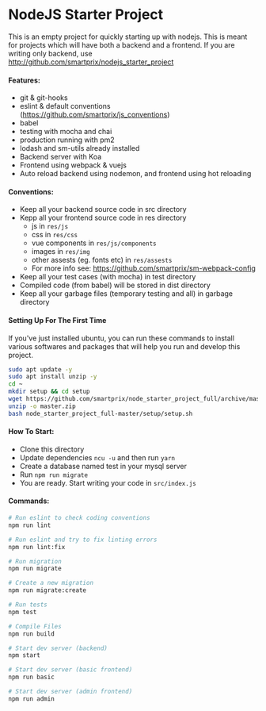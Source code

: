 # NodeJS Starter Project
This is an empty project for quickly starting up with nodejs.
This is meant for projects which will have both a backend and a frontend.
If you are writing only backend, use http://github.com/smartprix/nodejs_starter_project

#### Features:
* git & git-hooks
* eslint & default conventions (https://github.com/smartprix/js_conventions)
* babel
* testing with mocha and chai
* production running with pm2
* lodash and sm-utils already installed
* Backend server with Koa
* Frontend using webpack & vuejs
* Auto reload backend using nodemon, and frontend using hot reloading 

#### Conventions:
* Keep all your backend source code in src directory
* Kepp all your frontend source code in res directory
  * js in `res/js`
  * css in `res/css`
  * vue components in `res/js/components`
  * images in `res/img`
  * other assests (eg. fonts etc) in `res/assests`
  * For more info see: https://github.com/smartprix/sm-webpack-config
* Keep all your test cases (with mocha) in test directory
* Compiled code (from babel) will be stored in dist directory
* Keep all your garbage files (temporary testing and all) in garbage directory

#### Setting Up For The First Time
If you've just installed ubuntu, you can run these commands to install
various softwares and packages that will help you run and develop this project.

```sh
sudo apt update -y
sudo apt install unzip -y
cd ~
mkdir setup && cd setup
wget https://github.com/smartprix/node_starter_project_full/archive/master.zip
unzip -o master.zip
bash node_starter_project_full-master/setup/setup.sh
```

#### How To Start:
* Clone this directory
* Update dependencies `ncu -u` and then run `yarn`
* Create a database named test in your mysql server
* Run `npm run migrate`
* You are ready. Start writing your code in `src/index.js`

#### Commands:
```bash
# Run eslint to check coding conventions
npm run lint

# Run eslint and try to fix linting errors
npm run lint:fix

# Run migration
npm run migrate

# Create a new migration
npm run migrate:create

# Run tests
npm test

# Compile Files
npm run build

# Start dev server (backend)
npm start

# Start dev server (basic frontend)
npm run basic

# Start dev server (admin frontend)
npm run admin
```
